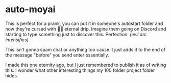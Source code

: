 # auto-moyai

This is perfect for a prank, you can put it in someone's autostart folder and now they're cursed with 🗿🍷 eternal drip. 
Imagine them going on Discord and starting to type something just to discover this. Perfection. *(evil arc intensifies)*

This isn't gonna spam chat or anything too cause it just adds it to the end of the message "before" you send enter essentially.

I made this one eternity ago, but I just remembered to publish it as of writing this. I wonder what other interesting things my 100 folder project folder hides.
